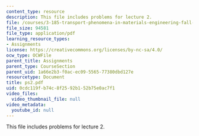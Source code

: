 ```yaml
---
content_type: resource
description: This file includes problems for lecture 2.
file: /courses/3-185-transport-phenomena-in-materials-engineering-fall-2003/0cdc119fb74c8f2592b152b75e0ac7f1_ps2.pdf
file_size: 94581
file_type: application/pdf
learning_resource_types:
- Assignments
license: https://creativecommons.org/licenses/by-nc-sa/4.0/
ocw_type: OCWFile
parent_title: Assignments
parent_type: CourseSection
parent_uid: 1a66e2b3-f0ac-ec09-5565-77380dbd127e
resourcetype: Document
title: ps2.pdf
uid: 0cdc119f-b74c-8f25-92b1-52b75e0ac7f1
video_files:
  video_thumbnail_file: null
video_metadata:
  youtube_id: null
---
```

This file includes problems for lecture 2.